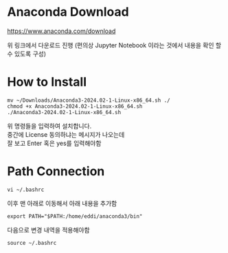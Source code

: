 # Anaconda Download  
https://www.anaconda.com/download  

위 링크에서 다운로드 진행
(편의상 Jupyter Notebook 이라는 것에서 내용을 확인 할 수 있도록 구성)  

# How to Install
```make
mv ~/Downloads/Anaconda3-2024.02-1-Linux-x86_64.sh ./
chmod +x Anaconda3-2024.02-1-Linux-x86_64.sh
./Anaconda3-2024.02-1-Linux-x86_64.sh
```

위 명령들을 입력하여 설치합니다.  
중간에 License 동의하냐는 메시지가 나오는데  
잘 보고 Enter 혹은 yes를 입력해야함  

# Path Connection
```make
vi ~/.bashrc
```

이후 맨 아래로 이동해서 아래 내용을 추가함  
```make
export PATH="$PATH:/home/eddi/anaconda3/bin"
```

다음으로 변경 내역을 적용해야함
```make
source ~/.bashrc
```
